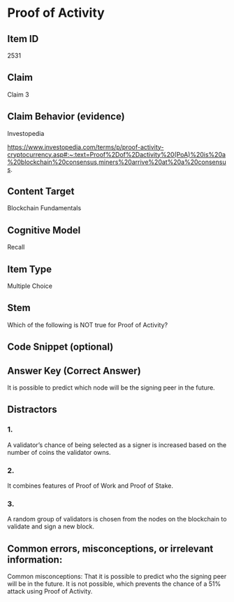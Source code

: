 # Proof of Activity

## Item ID
2531

## Claim
Claim 3

## Claim Behavior (evidence)
Investopedia

https://www.investopedia.com/terms/p/proof-activity-cryptocurrency.asp#:~:text=Proof%2Dof%2Dactivity%20(PoA)%20is%20a%20blockchain%20consensus,miners%20arrive%20at%20a%20consensus. 

## Content Target
Blockchain Fundamentals

## Cognitive Model
Recall

## Item Type
Multiple Choice

## Stem
Which of the following is NOT true for Proof of Activity?

## Code Snippet (optional)

## Answer Key (Correct Answer) 
It is possible to predict which node will be the signing peer in the future.

## Distractors
### 1.
A validator’s chance of being selected as a signer is increased based on the number of coins the validator owns.

### 2.
It combines features of Proof of Work and Proof of Stake.

### 3.
A random group of validators is chosen from the nodes on the blockchain to validate and sign a new block.

## Common errors, misconceptions, or irrelevant information: 
Common misconceptions:  That it is possible to predict who the signing peer will be in the future. It is not possible, which prevents the chance of a 51% attack using Proof of Activity.
